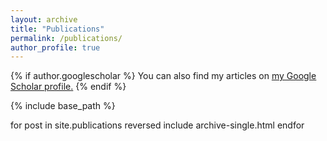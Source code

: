 ```yaml
---
layout: archive
title: "Publications"
permalink: /publications/
author_profile: true
---
```


{% if author.googlescholar %}
  You can also find my articles on <u><a href="{https://scholar.google.com.hk/citations?user=HyQm2AkAAAAJ&hl=en}">my Google Scholar profile</a>.</u>
{% endif %}

{% include base_path %}

for post in site.publications reversed 
  include archive-single.html
endfor
